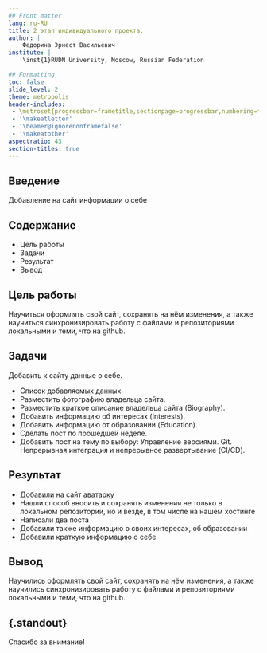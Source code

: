 ```yaml
---
## Front matter
lang: ru-RU
title: 2 этап индивидуального проекта. 
author: |
	Федорина Эрнест Васильевич
institute: |
	\inst{1}RUDN University, Moscow, Russian Federation

## Formatting
toc: false
slide_level: 2
theme: metropolis
header-includes: 
 - \metroset{progressbar=frametitle,sectionpage=progressbar,numbering=fraction}
 - '\makeatletter'
 - '\beamer@ignorenonframefalse'
 - '\makeatother'
aspectratio: 43
section-titles: true
---
```


## Введение
Добавление на сайт информации о себе

## Содержание

- Цель работы
- Задачи
- Результат
- Вывод

## Цель работы

Научиться оформлять свой сайт, сохранять на нём изменения, а также научиться синхронизировать работу с файлами и репозиториями локальными и теми, что на github.

## Задачи

Добавить к сайту данные о себе.

- Список добавляемых данных.
- Разместить фотографию владельца сайта.
- Разместить краткое описание владельца сайта (Biography).
- Добавить информацию об интересах (Interests).
- Добавить информацию от образовании (Education).
- Сделать пост по прошедшей неделе.
- Добавить пост на тему по выбору:
	Управление версиями. Git.
	Непрерывная интеграция и непрерывное развертывание (CI/CD).

## Результат
- Добавили на сайт аватарку
- Нашли способ вносить и сохранять изменения не только в локальном репозитории, но и везде, в том числе на нашем хостинге
- Написали два поста
- Добавили также информацию о своих интересах, об образовании
- Добавили краткую информацию о себе

## Вывод

Научились оформлять свой сайт, сохранять на нём изменения, а также научились синхронизировать работу с файлами и репозиториями локальными и теми, что на github.

## {.standout}

Спасибо за внимание!
